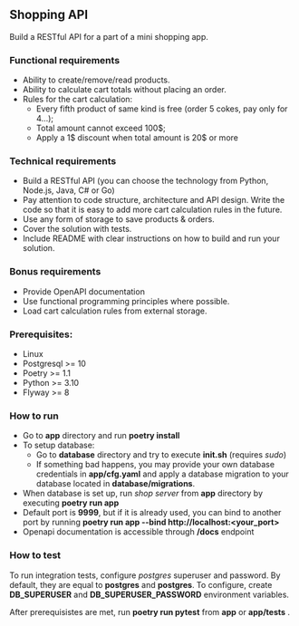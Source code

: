 ## Shopping API

Build a RESTful API for a part of a mini shopping app.

### Functional requirements

- Ability to create/remove/read products.
- Ability to calculate cart totals without placing an order.
- Rules for the cart calculation:
	- Every fifth product of same kind is free (order 5 cokes, pay only for 4...);
	- Total amount cannot exceed 100$;
	- Apply a 1$ discount when total amount is 20$ or more

### Technical requirements

- Build a RESTful API (you can choose the technology from Python, Node.js, Java, C# or Go)
- Pay attention to code structure, architecture and API design. Write the code so that it is easy to add more cart calculation rules in the future.
- Use any form of storage to save products & orders.
- Cover the solution with tests.
- Include README with clear instructions on how to build and run your solution.

### Bonus requirements

- Provide OpenAPI documentation
- Use functional programming principles where possible.
- Load cart calculation rules from external storage.


### Prerequisites:
- Linux
- Postgresql >= 10
- Poetry >= 1.1
- Python >= 3.10
- Flyway >= 8

### How to run
- Go to **app** directory and run **poetry install**
- To setup database:
    - Go to **database** directory and try to execute **init.sh** (requires *sudo*)
    - If something bad happens, you may provide your own database credentials in **app/cfg.yaml**
      and apply a database migration to your database located in **database/migrations**. 
- When database is set up, run *shop server* from **app** directory by executing **poetry run app**
- Default port is **9999**, but if it is already used, you can bind to another port by running **poetry run app --bind http://localhost:<your_port>**
- Openapi documentation is accessible through **/docs** endpoint 

### How to test
To run integration tests, configure *postgres* superuser and password. 
By default, they are equal to **postgres** and **postgres**.
To configure, create **DB_SUPERUSER** and **DB_SUPERUSER_PASSWORD** environment variables.

After prerequisistes are met, run **poetry run pytest** from **app** or **app/tests** .
